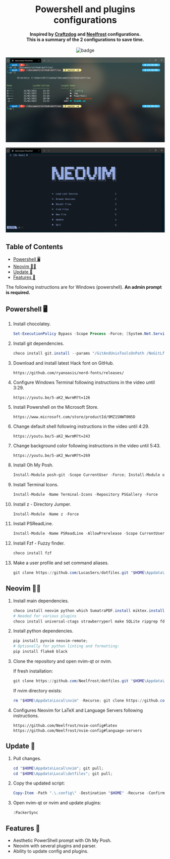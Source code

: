 <h1 align="center">Powershell and plugins configurations</h1>
<p align="center">
    <b>Inspired by <a href="https://github.com/craftzdog/dotfiles-public">Craftzdog</a> and
        <a href="https://github.com/Neelfrost/nvim-config">Neelfrost</a> configurations.</b>
    <br />
    <b>This is a summary of the 2 configurations to save time.</b>
    <br />
    <br />
    <a><img
            alt="badge"
            src="https://img.shields.io/badge/Windows-0078D6?style=for-the-badge&logo=windows&logoColor=white"/>
    </a>
</p>


![image-ps](https://raw.githubusercontent.com/LucasSers/dotfiles/master/img/ps.png)

![image-ps](https://raw.githubusercontent.com/LucasSers/dotfiles/master/img/nvim.png)

## Table of Contents 

-   [Powershell 🖥](#Powershell-)
-   [Neovim 🧑‍🚀](#Neovim-)
-   [Update 🚀](#update-)
-   [Features 📃](#features-)

The following instructions are for Windows (powershell). **An admin prompt is required.**

## Powershell 🖥

1. Install chocolatey.

   ```powershell
   Set-ExecutionPolicy Bypass -Scope Process -Force; [System.Net.ServicePointManager]::SecurityProtocol = [System.Net.ServicePointManager]::SecurityProtocol -bor 3072; iex ((New-Object System.Net.WebClient).DownloadString('https://chocolatey.org/install.ps1'))
   ```

1. Install git dependencies.

   ```powershell
   choco install git.install --params "/GitAndUnixToolsOnPath /NoGitLfs /SChannel /NoShellIntegration" -y; RefreshEnv;
   ```
   
1. Download and install latest Hack font on GitHub.

   ```
   https://github.com/ryanoasis/nerd-fonts/releases/
   ```

2. Configure Windows Terminal following instructions in the video until 3:29.

   ```
   https://youtu.be/5-aK2_WwrmM?t=126
   ```

3. Install Powershell on the Microsoft Store.

   ```
   https://www.microsoft.com/store/productId/9MZ1SNWT0N5D
   ```

4. Change default shell following instructions in the video until 4:29.

   ```
   https://youtu.be/5-aK2_WwrmM?t=243
   ```
   
5. Change background color following instructions in the video until 5:43.

   ```
   https://youtu.be/5-aK2_WwrmM?t=269
   ```
   
6. Install Oh My Posh.

   ```powershell
   Install-Module posh-git -Scope CurrentUser -Force; Install-Module oh-my-posh -Scope CurrentUser -Force
   ```
   
7. Install Terminal Icons.

   ```powershell
   Install-Module -Name Terminal-Icons -Repository PSGallery -Force
   ```

8. Install z - Directory Jumper.

   ```powershell
   Install-Module -Name z -Force
   ```
   
9. Install PSReadLine.

   ```powershell
   Install-Module -Name PSReadLine -AllowPrerelease -Scope CurrentUser -Force -SkipPublisherCheck; Install-Module -Name PSFzf -Scope CurrentUser -Force
   ```
   
9. Install Fzf - Fuzzy finder.

   ```powershell
   choco install fzf
   ```

9. Make a user profile and set command aliases.

   ```powershell
   git clone https://github.com/LucasSers/dotfiles.git "$HOME\Appdata\Local\dotfiles"; cd "$HOME\Appdata\Local\dotfiles"; Copy-Item -Path ".\.config\" -Destination "$HOME" -Recurse -Confirm:$true -Force; Copy-Item -Path ".\PowerShell\Microsoft.PowerShell_profile.ps1" -Destination "$PROFILE" -Recurse -Confirm:$true -Force; cd "$HOME\.config\powershell"; Unblock-File -path ".\user_profile.ps1"; exit
   ```

## Neovim 🧑‍🚀

1. Install main dependencies.

   ```powershell
   choco install neovim python which SumatraPDF.install miktex.install -y;
   # Needed for various plugins
   choco install universal-ctags strawberryperl make SQLite ripgrep fd -y; RefreshEnv.cmd; exit
   ```
   
2. Install python dependencies.

   ```powershell
   pip install pynvim neovim-remote; 
   # Optionally for python linting and formatting:
   pip install flake8 black
   ```
   
3. Clone the repository and open nvim-qt or nvim.

    If fresh installation:

    ```powershell
    git clone https://github.com/Neelfrost/dotfiles.git "$HOME\Appdata\Local\nvim"; nvim-qt.exe
    ```

    If nvim directory exists:

    ```powershell
    rm "$HOME\Appdata\Local\nvim" -Recurse; git clone https://github.com/Neelfrost/dotfiles.git "$HOME\Appdata\Local\nvim"; nvim-qt.exe
    ```

4. Configures Neovim for LaTeX and Language Servers following instructions.

   ```
   https://github.com/Neelfrost/nvim-config#latex
   https://github.com/Neelfrost/nvim-config#language-servers
   ```

## Update 🚀

1. Pull changes.

   ```powershell
   cd "$HOME\Appdata\Local\nvim"; git pull;
   cd "$HOME\Appdata\Local\dotfiles"; git pull;
   ```

2. Copy the updated script:

    ```powershell
    Copy-Item -Path ".\.config\" -Destination "$HOME" -Recurse -Confirm:$true -Force; exit
    ```
    
3. Open nvim-qt or nvim and update plugins:

    ```
    :PackerSync
    ```

## Features 📃

-   Aesthetic PowerShell prompt with Oh My Posh.
-   Neovim with several plugins and parser.
-   Ability to update config and plugins.
